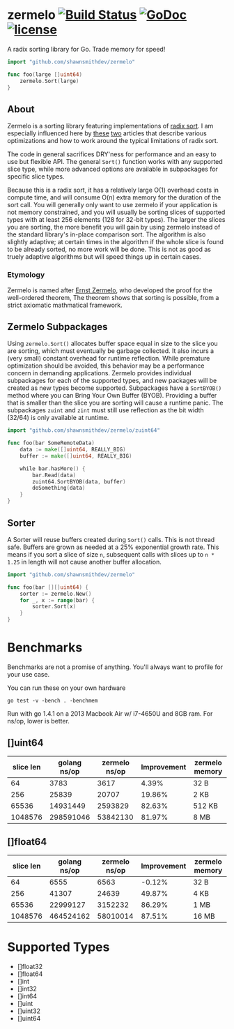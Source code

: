 zermelo [![Build Status](https://travis-ci.org/shawnsmithdev/zermelo.svg)](https://travis-ci.org/shawnsmithdev/zermelo)  [![GoDoc](https://godoc.org/github.com/shawnsmithdev/zermelo?status.png)](https://godoc.org/github.com/shawnsmithdev/zermelo) [![license](http://img.shields.io/badge/license-MIT-red.svg?style=flat)](https://raw.githubusercontent.com/shawnsmithdev/zermelo/master/LICENSE)
=========

A radix sorting library for Go.  Trade memory for speed!

```go
import "github.com/shawnsmithdev/zermelo"

func foo(large []uint64)
    zermelo.Sort(large)
}
```

About
------------

Zermelo is a sorting library featuring implementations of [radix sort](https://en.wikipedia.org/wiki/Radix_sort "Radix Sort"). I am especially influenced here by [these](http://codercorner.com/RadixSortRevisited.htm "Radix Sort Revisited") [two](http://stereopsis.com/radix.html "Radix Tricks") articles that describe various optimizations and how to work around the typical limitations of radix sort.

The code in general sacrifices DRY'ness for performance and an easy to use but flexible API. The general `Sort()` function works with any supported slice type, while more advanced options are available in subpackages for specific slice types.

Because this is a radix sort, it has a relatively large O(1) overhead costs in compute time, and will consume O(n) extra memory for the duration of the sort call. You will generally only want to use zermelo if your application is not memory constrained, and you will usually be sorting slices of supported types with at least 256 elements (128 for 32-bit types). The larger the slices you are sorting, the more benefit you will gain by using zermelo instead of the standard library's in-place comparison sort. The algorithm is also slightly adaptive; at certain times in the algorithm if the whole slice is found to be already sorted, no more work will be done. This is not as good as truely adaptive algorithms but will speed things up in certain cases.

### Etymology ###
Zermelo is named after [Ernst Zermelo](http://en.wikipedia.org/wiki/Ernst_Zermelo), who developed the proof for the well-ordered theorem, The theorem shows that sorting is possible, from a strict axiomatic mathmatical framework.

Zermelo Subpackages
-------------------
Using `zermelo.Sort()` allocates buffer space equal in size to the slice you are sorting, which must eventually be garbage collected. It also incurs a (very small) constant overhead for runtime reflection. While premature optimization should be avoided, this behavior may be a performance concern in demanding applications. Zermelo provides individual subpackages for each of the supported types, and new packages will be created as new types become supported. Subpackages have a `SortBYOB()` method where you can Bring Your Own Buffer (BYOB). Providing a buffer that is smaller than the slice you are sorting will cause a runtime panic. The subpackages `zuint` and `zint` must still use reflection as the bit width (32/64) is only available at runtime.

```go
import "github.com/shawnsmithdev/zermelo/zuint64"

func foo(bar SomeRemoteData)
    data := make([]uint64, REALLY_BIG)
    buffer := make([]uint64, REALLY_BIG)

    while bar.hasMore() {
        bar.Read(data)
        zuint64.SortBYOB(data, buffer)
        doSomething(data)
    }
}
```

Sorter
------

A Sorter will reuse buffers created during `Sort()` calls. This is not thread safe. Buffers are grown as needed at a 25% exponential growth rate.  This means if you sort a slice of size `n`, subsequent calls with slices up to `n * 1.25` in length will not cause another buffer allocation.

```go
import "github.com/shawnsmithdev/zermelo"

func foo(bar [][]uint64) {
    sorter := zermelo.New()
    for _, x := range(bar) {
        sorter.Sort(x)
    }
}

```

Benchmarks
==========

Benchmarks are not a promise of anything. You'll always want to profile for your use case.

You can run these on your own hardware

```Shell
go test -v -bench . -benchmem
```

Run with go 1.4.1 on a 2013 Macbook Air w/ i7-4650U and 8GB ram. For ns/op, lower is better.

[]uint64
--------

| slice len | golang ns/op | zermelo ns/op |Improvement|zermelo memory|
|-----------|--------------|---------------|-----------|--------------|
|64         |3783          |3617           | 4.39%     |  32  B       |
|256        |25839         |20707          |19.86%     |   2 KB       |
|65536      |14931449      |2593829        |82.63%     | 512 KB       |
|1048576    |298591046     |53842130       |81.97%     |   8 MB       |

[]float64
---------

| slice len | golang ns/op | zermelo ns/op |Improvement|zermelo memory|
|-----------|--------------|---------------|-----------|--------------|
|64         |6555          |6563           |-0.12%     |  32  B       |
|256        |41307         |24639          |49.87%     |   4 KB       |
|65536      |22999127      |3152232        |86.29%     |   1 MB       |
|1048576    |464524162     |58010014       |87.51%     |  16 MB       |

Supported Types
===============

* []float32
* []float64
* []int
* []int32
* []int64
* []uint
* []uint32
* []uint64
